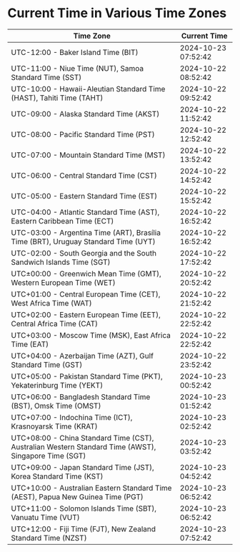 # Current Time in Various Time Zones

| Time Zone | Current Time |
|-----------|--------------|
| UTC-12:00 - Baker Island Time (BIT) | 2024-10-23 07:52:42 |
| UTC-11:00 - Niue Time (NUT), Samoa Standard Time (SST) | 2024-10-22 08:52:42 |
| UTC-10:00 - Hawaii-Aleutian Standard Time (HAST), Tahiti Time (TAHT) | 2024-10-22 09:52:42 |
| UTC-09:00 - Alaska Standard Time (AKST) | 2024-10-22 11:52:42 |
| UTC-08:00 - Pacific Standard Time (PST) | 2024-10-22 12:52:42 |
| UTC-07:00 - Mountain Standard Time (MST) | 2024-10-22 13:52:42 |
| UTC-06:00 - Central Standard Time (CST) | 2024-10-22 14:52:42 |
| UTC-05:00 - Eastern Standard Time (EST) | 2024-10-22 15:52:42 |
| UTC-04:00 - Atlantic Standard Time (AST), Eastern Caribbean Time (ECT) | 2024-10-22 16:52:42 |
| UTC-03:00 - Argentina Time (ART), Brasília Time (BRT), Uruguay Standard Time (UYT) | 2024-10-22 16:52:42 |
| UTC-02:00 - South Georgia and the South Sandwich Islands Time (SGT) | 2024-10-22 17:52:42 |
| UTC±00:00 - Greenwich Mean Time (GMT), Western European Time (WET) | 2024-10-22 20:52:42 |
| UTC+01:00 - Central European Time (CET), West Africa Time (WAT) | 2024-10-22 21:52:42 |
| UTC+02:00 - Eastern European Time (EET), Central Africa Time (CAT) | 2024-10-22 22:52:42 |
| UTC+03:00 - Moscow Time (MSK), East Africa Time (EAT) | 2024-10-22 22:52:42 |
| UTC+04:00 - Azerbaijan Time (AZT), Gulf Standard Time (GST) | 2024-10-22 23:52:42 |
| UTC+05:00 - Pakistan Standard Time (PKT), Yekaterinburg Time (YEKT) | 2024-10-23 00:52:42 |
| UTC+06:00 - Bangladesh Standard Time (BST), Omsk Time (OMST) | 2024-10-23 01:52:42 |
| UTC+07:00 - Indochina Time (ICT), Krasnoyarsk Time (KRAT) | 2024-10-23 02:52:42 |
| UTC+08:00 - China Standard Time (CST), Australian Western Standard Time (AWST), Singapore Time (SGT) | 2024-10-23 03:52:42 |
| UTC+09:00 - Japan Standard Time (JST), Korea Standard Time (KST) | 2024-10-23 04:52:42 |
| UTC+10:00 - Australian Eastern Standard Time (AEST), Papua New Guinea Time (PGT) | 2024-10-23 06:52:42 |
| UTC+11:00 - Solomon Islands Time (SBT), Vanuatu Time (VUT) | 2024-10-23 06:52:42 |
| UTC+12:00 - Fiji Time (FJT), New Zealand Standard Time (NZST) | 2024-10-23 07:52:42 |

